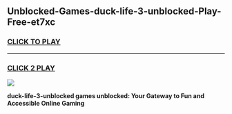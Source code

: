 
## Unblocked-Games-duck-life-3-unblocked-Play-Free-et7xc
<h3>
<a href="https://premium76.site?title=duck-life-3-unblocked&ref=23A">CLICK TO PLAY</a></h3>
<hr>

<h3>
<a href="https://premium76.site?title=duck-life-3-unblocked&ref=23A">CLICK 2 PLAY</a>
  
</h3>

<a href="https://premium76.site?title=duck-life-3-unblocked&ref=23A"><img src="https://clearcache.store/games.png"></a>


**duck-life-3-unblocked games unblocked: Your Gateway to Fun and Accessible Online Gaming**
